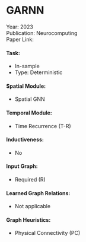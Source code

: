 # GARNN

Year: 2023  
Publication: Neurocomputing  
Paper Link:

#### Task:

- In-sample
- Type: Deterministic

#### Spatial Module:

- Spatial GNN

#### Temporal Module:

- Time Recurrence (T-R)

#### Inductiveness:

- No

#### Input Graph:

- Required (R)

#### Learned Graph Relations:

- Not applicable

#### Graph Heuristics:

- Physical Connectivity (PC)
